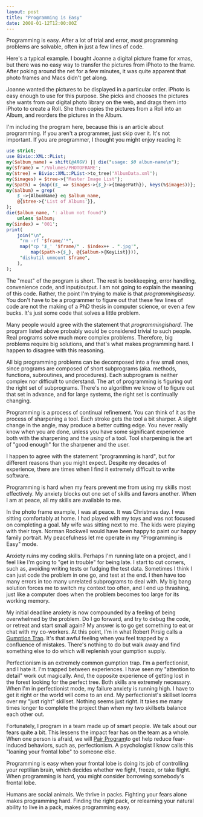 ```yaml
---
layout: post
title: "Programming is Easy"
date: 2008-01-12T12:00:00Z
---
```

Programming is easy.  After a lot of trial and error, most programming
problems are solvable, often in just a few lines of code.

Here's a typical example.  I bought Joanne a digital picture frame for
xmas, but there was no easy way to transfer the pictures from iPhoto
to the frame.  After poking around the net for a few minutes, it was
quite apparent that photo frames and Macs didn't get along.

Joanne wanted the pictures to be displayed in a particular order.
iPhoto is easy enough to use for this purpose.  She picks and chooses
the pictures she wants from our digital photo library on the web, and
drags them into iPhoto to create a Roll.  She then copies the pictures
from a Roll into an Album, and reorders the pictures in the Album.

I'm including the program here, because this is an article about
programming.  If you aren't a programmer, just skip over it.  It's
not important.  If you are programmer, I thought you might enjoy
reading it:

```perl
use strict;
use Bivio::XML::PList;
my($album_name) = shift(@ARGV) || die("usage: $0 album-name\n");
my($frame) = '/Volumes/PHOTOFRAME';
my($tree) = Bivio::XML::PList->to_tree('AlbumData.xml');
my($images) = $tree->{'Master Image List'};
my($path) = {map(($_ => $images->{$_}->{ImagePath}), keys(%$images))};
my($album) = grep(
    $_->{AlbumName} eq $album_name,
    @{$tree->{'List of Albums'}},
);
die($album_name, ': album not found')
    unless $album;
my($index) = '001';
print(
    join("\n",
	 "rm -rf '$frame/'*",
	 map("cp '$_' '$frame/" . $index++ . ".jpg'",
	     map($path->{$_}, @{$album->{KeyList}})),
	 "diskutil unmount $frame",
    ),
);
```

The "meat" of the program is short. The rest is bookkeeping, error
handling, convenience code, and input/output.  I am not going to
explain the meaning of this code.  Rather, the point I'm trying to
make is that *programming*is*easy*.  You don't have to be a programmer
to figure out that these few lines of code are not the making of a PhD
thesis in computer science, or even a few bucks.  It's just some code
that solves a little problem.

Many people would agree with the statement that *programming*is*hard*.
The program listed above probably would be considered trivial to such
people.  Real programs solve much more complex problems.  Therefore,
big problems require big solutions, and that's what makes programming
hard.  I happen to disagree with this reasoning.

All big programming problems can be decomposed into a few small ones,
since programs are composed of short subprograms (aka. methods,
functions, subroutines, and procedures).  Each subprogram is neither
complex nor difficult to
understand.  The art of programming is figuring out the right set of
subprograms.  There's no algorithm we know of to figure out that set
in advance, and for large systems, the right set is continually
changing.

Programming is a process of continual refinement.  You can think of it
as the process of sharpening a tool.  Each stroke gets the tool a bit
sharper.  A slight change in the angle, may produce a better cutting
edge.  You never really know when you are done, unless you have some
significant experience both with the sharpening and the _using_ of a
tool.  Tool sharpening is the art of "good enough" for the sharpener
and the user.

I happen to agree with the statement "programming is hard", but
for different reasons than you might expect.  Despite my decades of
experience, there are times when I find it extremely difficult to
write software.

Programming is hard when my fears prevent me from using my skills most
effectively.  My anxiety blocks out one set of skills and favors
another.  When I am at peace, all my skills are available to me.

In the photo frame example, I was at peace.  It was Christmas day.  I
was sitting comfortably at home.  I had played with my toys and was
not focused on completing a goal.  My wife was sitting next to me.
The kids were playing with their toys.  Norman Rockwell would have
been happy to paint our happy family portrait.  My peacefulness let me
operate in my "Programming is Easy" mode.

Anxiety ruins my coding skills.  Perhaps I'm running late on a
project, and I feel like I'm going to "get in trouble" for being late.
I start to cut corners, such as, avoiding writing tests or fudging the
test data.  Sometimes I think I can just code the problem in one go,
and test at the end.  I then have too many errors in too many
unrelated subprograms to deal with.  My big bang solution forces me to
switch my context too often, and I end up thrashing, just like a
computer does when the problem becomes too large for its working
memory.

My initial deadline anxiety is now compounded by a feeling of being
overwhelmed by the problem.  Do I go forward, and try to debug the
code, or retreat and start small again?  My answer is to go get
something to eat or chat with my co-workers.  At this point, I'm in
what Robert Pirsig calls a
[Gumption Trap](https://www.google.com/search?q=site:robnagler.com+gumption+traps).  It's that awful feeling when you feel trapped by a confluence of
mistakes.  There's nothing to do but walk away and find something else
to do which will replenish your gumption supply.

Perfectionism is an extremely common gumption trap.  I'm a
perfectionist, and I hate it.  I'm trapped between experiences.  I
have seen my "attention to detail" work out magically.  And, the
opposite experience of getting lost in the forest looking for the
perfect tree.  Both skills are extremely necessary.  When I'm in
perfectionist mode, my failure anxiety is running high.  I have to get
it right or the world will come to an end.  My perfectionist's
skillset looms over my "just right" skillset.  Nothing seems just
right.  It takes me many times longer to complete the project than
when my two skillsets balance each other out.

Fortunately, I program in a team made up of smart people.  We talk
about our fears quite a bit.  This lessens the impact fear has on the
team as a whole.  When one person is afraid, we will
[Pair Program](http://www.extremeperl.org/bk/pair-programming)to get help reduce fear-induced behaviors, such as, perfectionism.
A psychologist I know calls this "loaning your frontal lobe" to
someone else.

Programming is easy when your frontal lobe is doing its job of
controlling your reptilian brain, which decides whether we fight,
freeze, or take flight.  When programming is hard, you might consider
borrowing somebody's frontal lobe.

Humans are social animals.  We thrive in packs.  Fighting your fears
alone makes programming hard.  Finding the right pack, or relearning
your natural ability to live in a pack, makes programming easy.


